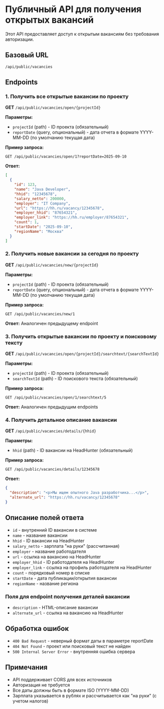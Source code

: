 # Публичный API для получения открытых вакансий

Этот API предоставляет доступ к открытым вакансиям без требования авторизации.

## Базовый URL
`/api/public/vacancies`

## Endpoints

### 1. Получить все открытые вакансии по проекту

**GET** `/api/public/vacancies/open/{projectId}`

**Параметры:**
- `projectId` (path) - ID проекта (обязательный)
- `reportDate` (query, опциональный) - дата отчета в формате YYYY-MM-DD (по умолчанию текущая дата)

**Пример запроса:**
```
GET /api/public/vacancies/open/1?reportDate=2025-09-10
```

**Ответ:**
```json
[
  {
    "id": 123,
    "name": "Java Developer",
    "hhid": "12345678",
    "salary_netto": 200000,
    "employer": "IT Company",
    "url": "https://hh.ru/vacancy/12345678",
    "employer_hhid": "87654321",
    "employer_link": "https://hh.ru/employer/87654321",
    "count": 1,
    "startDate": "2025-09-10",
    "regionName": "Москва"
  }
]
```

### 2. Получить новые вакансии за сегодня по проекту

**GET** `/api/public/vacancies/new/{projectId}`

**Параметры:**
- `projectId` (path) - ID проекта (обязательный)
- `reportDate` (query, опциональный) - дата отчета в формате YYYY-MM-DD (по умолчанию текущая дата)

**Пример запроса:**
```
GET /api/public/vacancies/new/1
```

**Ответ:** Аналогичен предыдущему endpoint

### 3. Получить открытые вакансии по проекту и поисковому тексту

**GET** `/api/public/vacancies/open/{projectId}/searchtext/{searchTextId}`

**Параметры:**
- `projectId` (path) - ID проекта (обязательный)
- `searchTextId` (path) - ID поискового текста (обязательный)

**Пример запроса:**
```
GET /api/public/vacancies/open/1/searchtext/5
```

**Ответ:** Аналогичен предыдущим endpoints

### 4. Получить детальное описание вакансии

**GET** `/api/public/vacancies/details/{hhid}`

**Параметры:**
- `hhid` (path) - ID вакансии на HeadHunter (обязательный)

**Пример запроса:**
```
GET /api/public/vacancies/details/12345678
```

**Ответ:**
```json
{
  "description": "<p>Мы ищем опытного Java разработчика...</p>",
  "alternate_url": "https://hh.ru/vacancy/12345678"
}
```

## Описание полей ответа

- `id` - внутренний ID вакансии в системе
- `name` - название вакансии
- `hhid` - ID вакансии на HeadHunter
- `salary_netto` - зарплата "на руки" (рассчитанная)
- `employer` - название работодателя
- `url` - ссылка на вакансию на HeadHunter
- `employer_hhid` - ID работодателя на HeadHunter
- `employer_link` - ссылка на профиль работодателя на HeadHunter
- `count` - порядковый номер в списке
- `startDate` - дата публикации/открытия вакансии
- `regionName` - название региона

### Поля для endpoint получения деталей вакансии

- `description` - HTML-описание вакансии
- `alternate_url` - ссылка на вакансию на HeadHunter

## Обработка ошибок

- `400 Bad Request` - неверный формат даты в параметре reportDate
- `404 Not Found` - проект или поисковый текст не найден
- `500 Internal Server Error` - внутренняя ошибка сервера

## Примечания

- API поддерживает CORS для всех источников
- Авторизация не требуется
- Все даты должны быть в формате ISO (YYYY-MM-DD)
- Зарплата указывается в рублях и рассчитывается как "на руки" (с учетом налогов)
